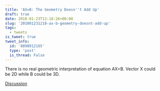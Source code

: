 ```yaml
---
title: 'AX=B: The Geometry Doesn''t Add Up'
draft: true
date: 2010-01-23T12:18:26+00:00
slug: '201001231218-ax-b-geometry-doesnt-add-up'
tags:
  - tweets
is_tweet: true
tweet_info:
  id: '8098912165'
  type: 'post'
  is_thread: False
---
```




There is no real geometric interpretation of equation AX=B. Vector X could be 2D while B could be 3D.

[Discussion](https://x.com/sytelus/status/8098912165)
